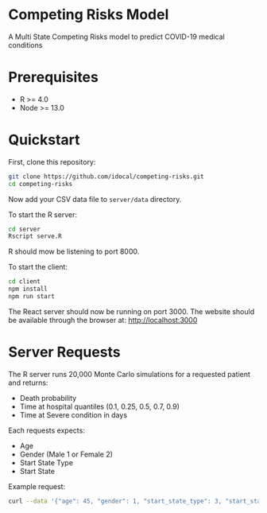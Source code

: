 # Competing Risks Model
A Multi State Competing Risks model to predict COVID-19 medical conditions

# Prerequisites
* R >= 4.0
* Node >= 13.0

# Quickstart
First, clone this repository:
```sh
git clone https://github.com/idocal/competing-risks.git
cd competing-risks
```

Now add your CSV data file to `server/data` directory.

To start the R server:
```sh
cd server
Rscript serve.R
```

R should mow be listening to port 8000.

To start the client:
```sh
cd client
npm install
npm run start
```

The React server should now be running on port 3000. The website should be available through the browser at: [http://localhost:3000](http://localhost:3000)

# Server Requests
The R server runs 20,000 Monte Carlo simulations for a requested patient and returns:
* Death probability
* Time at hospital quantiles (0.1, 0.25, 0.5, 0.7, 0.9)
* Time at Severe condition in days

Each requests expects:
* Age
* Gender (Male 1 or Female 2)
* Start State Type
* Start State 

Example request:
```sh
curl --data '{"age": 45, "gender": 1, "start_state_type": 3, "start_state": 23}'  "http://localhost:8000/patient"
```